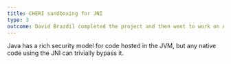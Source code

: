 ```yaml
---
title: CHERI sandboxing for JNI
type: 3
outcome: David Brazdil completed the project and then went to work on ART at Google
---
```


Java has a rich security model for code hosted in the JVM, but any native code using the JNI can trivially bypass it.
